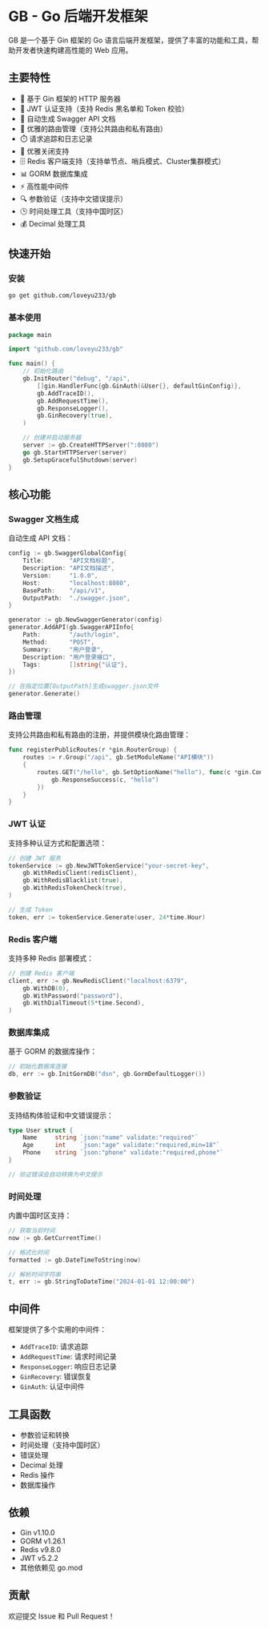 # GB - Go 后端开发框架

GB 是一个基于 Gin 框架的 Go 语言后端开发框架，提供了丰富的功能和工具，帮助开发者快速构建高性能的 Web 应用。

## 主要特性

- 🚀 基于 Gin 框架的 HTTP 服务器
- 🔐 JWT 认证支持（支持 Redis 黑名单和 Token 校验）
- 📝 自动生成 Swagger API 文档
- 🎯 优雅的路由管理（支持公共路由和私有路由）
- ⏱️ 请求追踪和日志记录
- 🔄 优雅关闭支持
- 🗄️ Redis 客户端支持（支持单节点、哨兵模式、Cluster集群模式）
- 📊 GORM 数据库集成
- ⚡ 高性能中间件
- 🔍 参数验证（支持中文错误提示）
- 🕒 时间处理工具（支持中国时区）
- 💰 Decimal 处理工具

## 快速开始

### 安装

```bash
go get github.com/loveyu233/gb
```

### 基本使用

```go
package main

import "github.com/loveyu233/gb"

func main() {
	// 初始化路由
	gb.InitRouter("debug", "/api",
		[]gin.HandlerFunc{gb.GinAuth(&User{}, defaultGinConfig)},
		gb.AddTraceID(),
		gb.AddRequestTime(),
		gb.ResponseLogger(),
		gb.GinRecovery(true),
	)

	// 创建并启动服务器
	server := gb.CreateHTTPServer(":8080")
	go gb.StartHTTPServer(server)
	gb.SetupGracefulShutdown(server)
}
```

## 核心功能

### Swagger 文档生成

自动生成 API 文档：

```go
config := gb.SwaggerGlobalConfig{
	Title:       "API文档标题",
	Description: "API文档描述",
	Version:     "1.0.0",
	Host:        "localhost:8080",
	BasePath:    "/api/v1",
	OutputPath:  "./swagger.json",
}

generator := gb.NewSwaggerGenerator(config)
generator.AddAPI(gb.SwaggerAPIInfo{
	Path:        "/auth/login",
	Method:      "POST",
	Summary:     "用户登录",
	Description: "用户登录接口",
	Tags:        []string{"认证"},
})

// 在指定位置[OutputPath]生成swagger.json文件
generator.Generate()
```

### 路由管理

支持公共路由和私有路由的注册，并提供模块化路由管理：

```go
func registerPublicRoutes(r *gin.RouterGroup) {
	routes := r.Group("/api", gb.SetModuleName("API模块"))
	{
		routes.GET("/hello", gb.SetOptionName("hello"), func(c *gin.Context) {
			gb.ResponseSuccess(c, "hello")
		})
	}
}
```

### JWT 认证

支持多种认证方式和配置选项：

```go
// 创建 JWT 服务
tokenService := gb.NewJWTTokenService("your-secret-key",
	gb.WithRedisClient(redisClient),
	gb.WithRedisBlacklist(true),
	gb.WithRedisTokenCheck(true),
)

// 生成 Token
token, err := tokenService.Generate(user, 24*time.Hour)
```

### Redis 客户端

支持多种 Redis 部署模式：

```go
// 创建 Redis 客户端
client, err := gb.NewRedisClient("localhost:6379",
	gb.WithDB(0),
	gb.WithPassword("password"),
	gb.WithDialTimeout(5*time.Second),
)
```

### 数据库集成

基于 GORM 的数据库操作：

```go
// 初始化数据库连接
db, err := gb.InitGormDB("dsn", gb.GormDefaultLogger())
```

### 参数验证

支持结构体验证和中文错误提示：

```go
type User struct {
	Name     string `json:"name" validate:"required"`
	Age      int    `json:"age" validate:"required,min=18"`
	Phone    string `json:"phone" validate:"required,phone"`
}

// 验证错误会自动转换为中文提示
```

### 时间处理

内置中国时区支持：

```go
// 获取当前时间
now := gb.GetCurrentTime()

// 格式化时间
formatted := gb.DateTimeToString(now)

// 解析时间字符串
t, err := gb.StringToDateTime("2024-01-01 12:00:00")
```

## 中间件

框架提供了多个实用的中间件：

- `AddTraceID`: 请求追踪
- `AddRequestTime`: 请求时间记录
- `ResponseLogger`: 响应日志记录
- `GinRecovery`: 错误恢复
- `GinAuth`: 认证中间件

## 工具函数

- 参数验证和转换
- 时间处理（支持中国时区）
- 错误处理
- Decimal 处理
- Redis 操作
- 数据库操作

## 依赖

- Gin v1.10.0
- GORM v1.26.1
- Redis v9.8.0
- JWT v5.2.2
- 其他依赖见 go.mod

## 贡献

欢迎提交 Issue 和 Pull Request！
